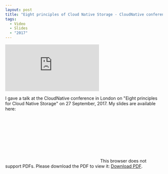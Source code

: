 ```yaml
---
layout: post
title: "Eight principles of Cloud Native Storage - CloudNative conference"
tags:
  - Video
  - Slides
  - "2017"
---
```


<p class="video-wrapper">
    <iframe src="https://player.vimeo.com/video/235727293" frameborder="0" allowfullscreen></iframe>
</p>

I gave a talk at the CloudNative conference in London on "Eight principles for Cloud Native Storage" on 27 September, 2017. My slides are available here:

<object data="http://www.oicheryl.com/resources/Eight-principles-for-Cloud-Native-Storage.pdf" type="application/pdf" width="100%" height="700px">
    <embed src="http://www.oicheryl.com/resources/Eight-principles-for-Cloud-Native-Storage.pdf">
        This browser does not support PDFs. Please download the PDF to view it: <a href="http://www.oicheryl.com/resources/Eight-principles-for-Cloud-Native-Storage.pdf">Download PDF</a>.</p>
    </embed>
</object>
